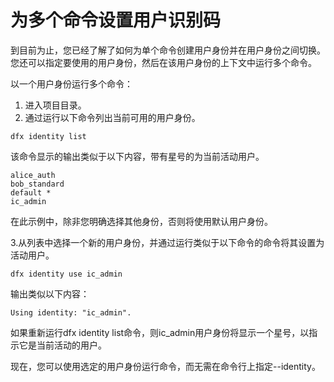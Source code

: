 # 为多个命令设置用户识别码

到目前为止，您已经了解了如何为单个命令创建用户身份并在用户身份之间切换。 您还可以指定要使用的用户身份，然后在该用户身份的上下文中运行多个命令。

以一个用户身份运行多个命令：

1. 进入项目目录。
2. 通过运行以下命令列出当前可用的用户身份。

```text
dfx identity list
```

该命令显示的输出类似于以下内容，带有星号的为当前活动用户。

```text
alice_auth
bob_standard
default *
ic_admin
```

在此示例中，除非您明确选择其他身份，否则将使用默认用户身份。

3.从列表中选择一个新的用户身份，并通过运行类似于以下命令的命令将其设置为活动用户。

```text
dfx identity use ic_admin
```

输出类似以下内容：

```text
Using identity: "ic_admin".
```

如果重新运行dfx identity list命令，则ic\_admin用户身份将显示一个星号，以指示它是当前活动的用户。

现在，您可以使用选定的用户身份运行命令，而无需在命令行上指定--identity。

